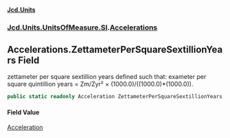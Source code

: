 #### [Jcd.Units](index.md 'index')
### [Jcd.Units.UnitsOfMeasure.SI](Jcd.Units.UnitsOfMeasure.SI.md 'Jcd.Units.UnitsOfMeasure.SI').[Accelerations](Accelerations.md 'Jcd.Units.UnitsOfMeasure.SI.Accelerations')

## Accelerations.ZettameterPerSquareSextillionYears Field

zettameter per square sextillion years defined such that: exameter per square quintillion years = Zm/Zyr² ×
(1000.0)/((1000.0)*(1000.0)).

```csharp
public static readonly Acceleration ZettameterPerSquareSextillionYears;
```

#### Field Value
[Acceleration](Acceleration.md 'Jcd.Units.UnitTypes.Acceleration')
